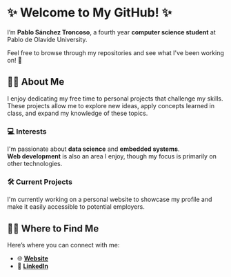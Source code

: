 # ✨ Welcome to My GitHub! ✨

I’m **Pablo Sánchez Troncoso**, a fourth year **computer science student**
at Pablo de Olavide University.

Feel free to browse through my repositories
and see what I've been working on! 🚀  

## 👨‍💻 About Me

I enjoy dedicating my free time to personal projects that challenge my skills.
These projects allow me to explore new ideas, apply concepts learned in class,
and expand my knowledge of these topics.

### **💻 Interests**

I'm passionate about **data science** and **embedded systems**.  
**Web development** is also an area I enjoy,
though my focus is primarily on other technologies.

### 🛠 Current Projects

I'm currently working on a personal website to showcase my profile
and make it easily accessible to potential employers.

## 🕵️‍♂️ Where to Find Me

Here’s where you can connect with me:

- 🌐 **[Website](https://psantro.github.io/)**
- 💼 **[LinkedIn](https://www.linkedin.com/in/pablo-sanchez-troncoso/)**
